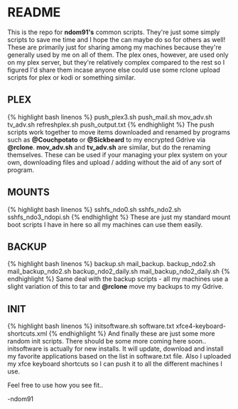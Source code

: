 # README

This is the repo for **ndom91's** common scripts. They're just some simply scripts to save me time and I hope the can maybe do so for others as well!
These are primarily just for sharing among my machines because they're generally used by me on all of them.
The plex ones, however, are used only on my plex server, but they're relatively complex compared to the rest so I figured I'd share them incase anyone else could use some rclone upload scripts for plex or kodi or something similar.


## PLEX
{% highlight bash linenos %}
push_plex3.sh
push_mail.sh
mov_adv.sh
tv_adv.sh
refreshplex.sh
push_output.txt
{% endhighlight %}
The push scripts work together to move items downloaded and renamed by programs such as **@Couchpotato** or **@Sickbeard** to my encrypted Gdrive via **@rclone**.
**mov_adv.sh** and **tv_adv.sh** are similar, but do the renaming themselves. These can be used if your managing your plex
system on your own, downloading files and upload / adding without the aid of any sort of program.

## MOUNTS
{% highlight bash linenos %}
sshfs_ndo0.sh
sshfs_ndo2.sh
sshfs_ndo3_ndopi.sh
{% endhighlight %}
These are just my standard mount boot scripts I have in here so all my machines can use them easily. 

## BACKUP
{% highlight bash linenos %}
backup.sh
mail_backup.
backup_ndo2.sh
mail_backup_ndo2.sh
backup_ndo2_daily.sh
mail_backup_ndo2_daily.sh
{% endhighlight %}
Same deal with the backup scripts - all my machines use a slight variation of this to tar and **@rclone** move my backups to my Gdrive.

## INIT
{% highlight bash linenos %}
initsoftware.sh
software.txt
xfce4-keyboard-shortcuts.xml
{% endhighlight %}
And finally these are just some more random init scripts. There should be some more coming here soon..
initsoftware is actually for new installs. It will update, download and install my favorite applications based on the list in software.txt file. Also I uploaded my xfce keyboard shortcuts so I can push it to all the different machines I use.

Feel free to use how you see fit..

-ndom91
